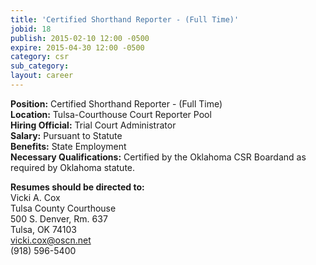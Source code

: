 ```yaml
---
title: 'Certified Shorthand Reporter - (Full Time)'
jobid: 18
publish: 2015-02-10 12:00 -0500
expire: 2015-04-30 12:00 -0500
category: csr
sub_category: 
layout: career
---
```

<p><strong>Position:</strong> Certified Shorthand Reporter - (Full Time)<br><strong>Location:</strong> Tulsa-Courthouse Court Reporter Pool<br><strong>Hiring Official:</strong> Trial Court Administrator<br><strong>Salary:</strong> Pursuant to Statute<br><strong>Benefits:</strong> State Employment<br><strong>Necessary Qualifications:</strong> Certified by the Oklahoma CSR Boardand as required by Oklahoma statute. </p><p><strong>Resumes should be directed to:</strong><br>Vicki A. Cox<br>Tulsa County Courthouse<br>500 S. Denver, Rm. 637<br>Tulsa, OK  74103<br><a href="mailto:vicki.cox@oscn.net">vicki.cox@oscn.net</a><br>(918) 596-5400</p>